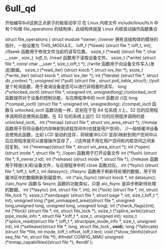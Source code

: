 # 6ull_qd

开始编写6ull这款正点原子的板驱动学习
在 Linux 内核文件 include/linux/fs.h 中
有个叫做 file_operations 的结构体，此结构体就是 Linux 内核驱动操作函数集合

 struct file_operations {
    struct module *owner; //owner 拥有该结构体的模块的指针，一般设置为 THIS_MODULE。
    loff_t (*llseek) (struct file *, loff_t, int); //llseek 函数用于修改文件当前的读写位置。
    ssize_t (*read) (struct file *, char __user *, size_t, loff_t*); //read 函数用于读取设备文件。
    ssize_t (*write) (struct file *, const char __user *, size_t,loff_t *); //write 函数用于向设备文件写入(发送)数据。
    ssize_t (*read_iter) (struct kiocb *, struct iov_iter *);
    ssize_t (*write_iter) (struct kiocb *, struct iov_iter *);
    int (*iterate) (struct file *, struct dir_context *);
    unsigned int (*poll) (struct file *, struct poll_table_struct*);  //poll 是个轮询函数，用于查询设备是否可以进行非阻塞的读写。
    long (*unlocked_ioctl) (struct file *, unsigned int, unsignedlong);//unlocked_ioctl 函数提供对于设备的控制功能，与应用程序中的 ioctl 函数对
    //应
    long (*compat_ioctl) (struct file *, unsigned int, unsignedlong); //compat_ioctl 函数与 unlocked_ioctl 函数功能一样，区别在于在 64 位系统
    //上，32 位的应用程序调用将会使用此函数。在 32 位的系统上运行 32 位的应用程序调用的是unlocked_ioctl。
    int (*mmap) (struct file *, struct vm_area_struct *); //mmap 函数用于将将设备的内存映射到进程空间中(也就是用户空间)，
    //一般帧缓冲设备会使用此函数，比如 LCD 驱动的显存，将帧缓冲(LCD 显存)映射到用户空间中以后应用程序就可以直接操作显存了，
    //这样就不用在用户空间和内核空间之间来回复制。
    int (*mremap)(struct file *, struct vm_area_struct *);
    int (*open) (struct inode *, struct file *); //open 函数用于打开设备文件
    int (*flush) (struct file *, fl_owner_t id);
    int (*release) (struct inode *, struct file *); //release 函数用于释放(关闭)设备文件，与应用程序中的 close 函数对应。
    int (*fsync) (struct file *, loff_t, loff_t, int datasync); //fasync 函数用于刷新待处理的数据，用于将缓冲区中的数据刷新到磁盘中。
    int (*aio_fsync) (struct kiocb *, int datasync); //aio_fsync 函数与 fasync 函数的功能类似，只是 aio_fsync 是异步刷新待处理的数据。
    int (*fasync) (int, struct file *, int);
    int (*lock) (struct file *, int, struct file_lock *);
    ssize_t (*sendpage) (struct file *, struct page *, int, size_t,loff_t *, int);
    unsigned long (*get_unmapped_area)(struct file *, unsigned long,unsigned long, unsigned long, unsigned long);
    int (*check_flags)(int);
    int (*flock) (struct file *, int, struct file_lock *);
    ssize_t (*splice_write)(struct pipe_inode_info *, struct file *,loff_t *, size_t, unsigned int);
    ssize_t (*splice_read)(struct file *, loff_t *, structpipe_inode_info *, size_t, unsigned int);
    int (*setlease)(struct file *, long, struct file_lock **, void**);
    long (*fallocate)(struct file *file, int mode, loff_t offset,
    loff_t len);
    void (*show_fdinfo)(struct seq_file *m, struct file *f);
    #ifndef CONFIG_MMU
    unsigned (*mmap_capabilities)(struct file *);
    #endif
 };
